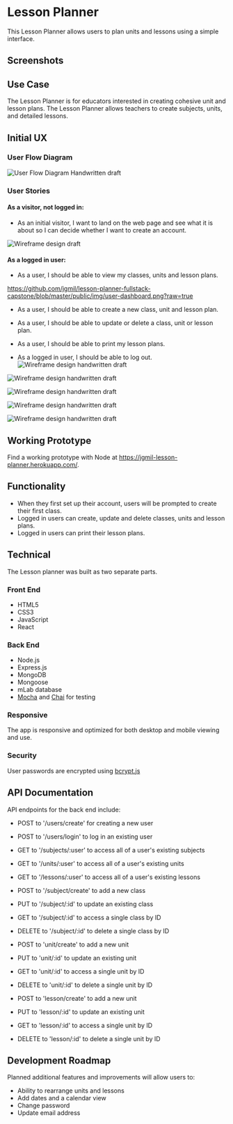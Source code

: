 # Lesson Planner

This Lesson Planner allows users to plan units and lessons using a simple interface.

## Screenshots


## Use Case
The Lesson Planner is for educators interested in creating cohesive unit and lesson plans. The Lesson Planner allows teachers to create subjects, units, and detailed lessons.

## Initial UX

### User Flow Diagram

![User Flow Diagram Handwritten draft](https://github.com/jgmil/lesson-planner-fullstack-capstone/blob/master/public/img/user-flow.jpg?raw=true)

### User Stories

#### As a visitor, not logged in:

* As an initial visitor, I want to land on the web page and see what it is about so I can decide whether I want to create an account.

![Wireframe design draft](https://github.com/jgmil/lesson-planner-fullstack-capstone/blob/master/public/img/landing-page.png?raw=true)

#### As a logged in user:

* As a user, I should be able to view my classes, units and lesson plans.

https://github.com/jgmil/lesson-planner-fullstack-capstone/blob/master/public/img/user-dashboard.png?raw=true

* As a user, I should be able to create a new class, unit and lesson plan.

* As a user, I should be able to update or delete a class, unit or lesson plan.

* As a user, I should be able to print my lesson plans.

* As a logged in user, I should be able to log out.
![Wireframe design handwritten draft](https://github.com/jgmil/lesson-planner-fullstack-capstone/blob/master/public/img/user-dashboard.png?raw=true)

![Wireframe design handwritten draft](https://github.com/jgmil/lesson-planner-fullstack-capstone/blob/master/public/img/create-subject.png?raw=true)

![Wireframe design handwritten draft](https://github.com/jgmil/lesson-planner-fullstack-capstone/blob/master/public/img/create-unit.png?raw=true)

![Wireframe design handwritten draft](https://github.com/jgmil/lesson-planner-fullstack-capstone/blob/master/public/img/create-lesson.png?raw=true)

![Wireframe design handwritten draft](https://github.com/jgmil/lesson-planner-fullstack-capstone/blob/master/public/img/lesson-details.png?raw=true)

## Working Prototype
Find a working prototype with Node at https://jgmil-lesson-planner.herokuapp.com/.

## Functionality
* When they first set up their account, users will be prompted to create their first class.
* Logged in users can create, update and delete classes, units and lesson plans.
* Logged in users can print their lesson plans.

## Technical
The Lesson planner was built as two separate parts.

### Front End
* HTML5
* CSS3
* JavaScript
* React

### Back End
* Node.js
* Express.js
* MongoDB
* Mongoose
* mLab database
* [Mocha](https://mochajs.org) and [Chai](http://chaijs.com/) for testing


### Responsive
The app is responsive and optimized for both desktop and mobile viewing and use.

### Security
User passwords are encrypted using [bcrypt.js](https://github.com/dcodeIO/bcrypt.js)

## API Documentation
API endpoints for the back end include:
* POST to '/users/create' for creating a new user
* POST to '/users/login' to log in an existing user

* GET to '/subjects/:user' to access all of a user's existing subjects
* GET to '/units/:user' to access all of a user's existing units
* GET to '/lessons/:user' to access all of a user's existing lessons

* POST to '/subject/create' to add a new class
* PUT to '/subject/:id' to update an existing class
* GET to '/subject/:id' to access a single class by ID
* DELETE to '/subject/:id' to delete a single class by ID

* POST to 'unit/create' to add a new unit
* PUT to 'unit/:id' to update an existing unit
* GET to 'unit/:id' to access a single unit by ID
* DELETE to 'unit/:id' to delete a single unit by ID

* POST to 'lesson/create' to add a new unit
* PUT to 'lesson/:id' to update an existing unit
* GET to 'lesson/:id' to access a single unit by ID
* DELETE to 'lesson/:id' to delete a single unit by ID

## Development Roadmap
Planned additional features and improvements will allow users to:
* Ability to rearrange units and lessons
* Add dates and a calendar view
* Change password
* Update email address
